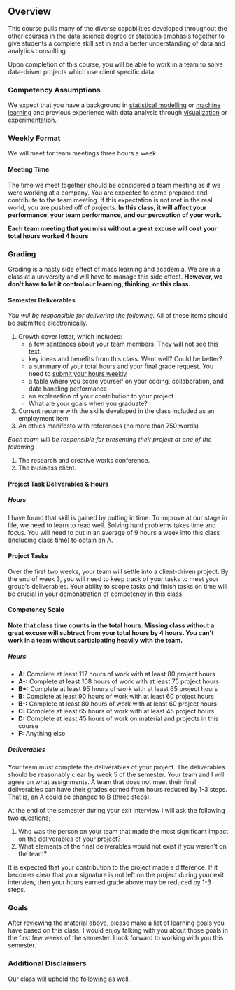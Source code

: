 ## Overview

This course pulls many of the diverse capabilities developed throughout the other courses in the data science degree or statistics emphasis together to give students a complete skill set in and a better understanding of data and analytics consulting. 

Upon completion of this course, you will be able to work in a team to solve data-driven projects which use client specific data. 

### Competency Assumptions

We expect that you have a background in [statistical modelling](http://www.byui.edu/catalog/#/courses/view/d3801f11-8b89-494e-b61e-61182e2459e8) or [machine learning](http://www.byui.edu/catalog/#/courses/view/150af141-8edd-40f3-8212-19ef6835a8a5) and previous experience with data analysis through [visualization](https://byuistats.github.io/M335/homework_schedule.html) or [experimentation](http://www.byui.edu/catalog/#/courses/view/40f6a8b2-3090-4b49-8aae-5daed3488c1c). 

### Weekly Format

We will meet for team meetings three hours a week.  

#### Meeting Time

The time we meet together should be considered a team meeting as if we were working at a company.  You are expected to come prepared and contribute to the team meeting. If this expectation is not met in the real world, you are pushed off of projects.  **In this class, it will affect your performance, your team performance, and our perception of your work.**

**Each team meeting that you miss without a great excuse will cost your total hours worked 4 hours**

### Grading

Grading is a nasty side effect of mass learning and academia.  We are in a class at a university and will have to manage this side effect.  **However, we don't have to let it control our learning, thinking, or this class.** 

#### Semester Deliverables

*You will be responsible for delivering the following.* All of these items should be submitted electronically.

1. Growth cover letter, which includes:
   - a few sentences about your team members. They will not see this text.
   - key ideas and benefits from this class.  Went well?  Could be better?
   - a summary of your total hours and your final grade request. You need to [submit your hours weekly](time.md)
   - a table where you score yourself on your coding, collaboration, and data handling performance
   - an explanation of your contribution to your project
   - What are your goals when you graduate?
2. Current resume with the skills developed in the class included as an employment item
3. An ethics manifesto with references (no more than 750 words)

*Each team will be responsible for presenting their project at one of the following*

1. The research and creative works conference.
2. The business client.

#### Project Task Deliverables & Hours

##### Hours

I have found that skill is gained by putting in time. To improve at our stage in life, we need to learn to read well. Solving hard problems takes time and focus. You will need to put in an average of 9 hours a week into this class (including class time) to obtain an A.

#### Project Tasks

Over the first two weeks, your team will settle into a client-driven project.  By the end of week 3, you will need to keep track of your tasks to meet your group's deliverables.  Your ability to scope tasks and finish tasks on time will be crucial in your demonstration of competency in this class.

#### Competency Scale

**Note that class time counts in the total hours. Missing class without a great excuse will subtract from your total hours by 4 hours. You can't work in a team without participating heavily with the team.**

##### Hours

* **A:** Complete at least 117 hours of work with at least 80 project hours
* **A-:** Complete at least 108 hours of work with at least 75 project hours
* **B+:** Complete at least 95 hours of work with at least 65 project hours
* **B:** Complete at least 90 hours of work with at least 60 project hours
* **B-:** Complete at least 80 hours of work with at least 60 project hours
* **C:** Complete at least 65 hours of work with at least 45 project hours
* **D:** Complete at least 45 hours of work on material and projects in this course
* **F:** Anything else

##### Deliverables

Your team must complete the deliverables of your project.  The deliverables should be reasonably clear by week 5 of the semester.  Your team and I will agree on what assignments. A team that does not meet their final deliverables can have their grades earned from hours reduced by 1-3 steps. That is, an A could be changed to B (three steps).

At the end of the semester during your exit interview I will ask the following two questions;

1. Who was the person on your team that made the most significant impact on the deliverables of your project?
2. What elements of the final deliverables would not exist if you weren't on the team?

It is expected that your contribution to the project made a difference.  If it becomes clear that your signature is not left on the project during your exit interview, then your hours earned grade above may be reduced by 1-3 steps.

### Goals

After reviewing the material above, please make a list of learning goals you have based on this class.  I would enjoy talking with you about those goals in the first few weeks of the semester.  I look forward to working with you this semester.

### Additional Disclaimers

Our class will uphold the [following](http://www.byui.edu/mathematics/policies) as well.
